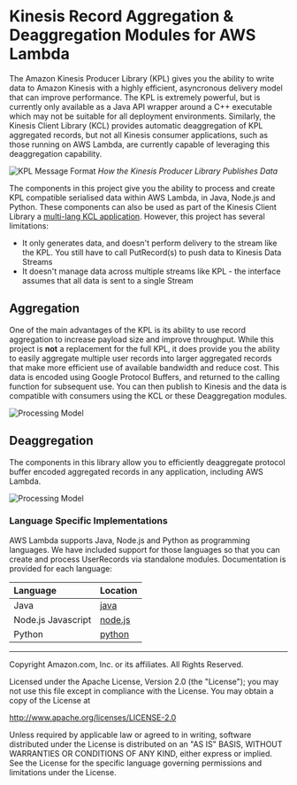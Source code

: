 # Kinesis Record Aggregation & Deaggregation Modules for AWS Lambda

The Amazon Kinesis Producer Library (KPL) gives you the ability to write data to Amazon Kinesis with a highly efficient, asyncronous delivery model that can improve performance. The KPL is extremely powerful, but is currently only available as a Java API wrapper around a C++ executable which may not be suitable for all deployment environments. Similarly, the Kinesis Client Library (KCL) provides automatic deaggregation of KPL aggregated records, but not all Kinesis consumer applications, such as those running on AWS Lambda, are currently capable of leveraging this deaggregation capability.

![KPL Message Format](kpl-message-format.png)
_How the Kinesis Producer Library Publishes Data_

The components in this project give you the ability to process and create KPL compatible serialised data within AWS Lambda, in Java, Node.js and Python. These components can also be used as part of the Kinesis Client Library a [multi-lang KCL application](https://github.com/awslabs/amazon-kinesis-client/blob/master/src/main/java/com/amazonaws/services/kinesis/multilang/package-info.java). However, this project has several limitations:

* It only generates data, and doesn't perform delivery to the stream like the KPL. You still have to call PutRecord(s) to push data to Kinesis Data Streams
* It doesn't manage data across multiple streams like KPL - the interface assumes that all data is sent to a single Stream

## Aggregation

One of the main advantages of the KPL is its ability to use record aggregation to increase payload size and improve throughput. While this project is __not__ a replacement for the full KPL, it does provide you the ability to easily aggregate multiple user records into larger aggregated records that make more efficient use of available bandwidth and reduce cost. This data is encoded using Google Protocol Buffers, and returned to the calling function for subsequent use. You can then publish to Kinesis and the data is compatible with consumers using the KCL or these Deaggregation modules.

![Processing Model](aggregation.png)

## Deaggregation

The components in this library allow you to efficiently deaggregate protocol buffer encoded aggregated records in any application, including AWS Lambda.
 
![Processing Model](processing.png)

### Language Specific Implementations

AWS Lambda supports Java, Node.js and Python as programming languages. We have included support for those languages so that you can create and process UserRecords via standalone modules. Documentation is provided for each language:

| Language | Location |
:--- | :--- 
| Java | [java](java/) |
| Node.js Javascript | [node.js](node/) |
| Python | [python](python/) |

----

Copyright Amazon.com, Inc. or its affiliates. All Rights Reserved.

Licensed under the Apache License, Version 2.0 (the "License");
you may not use this file except in compliance with the License.
You may obtain a copy of the License at

   http://www.apache.org/licenses/LICENSE-2.0

Unless required by applicable law or agreed to in writing, software
distributed under the License is distributed on an "AS IS" BASIS,
WITHOUT WARRANTIES OR CONDITIONS OF ANY KIND, either express or implied.
See the License for the specific language governing permissions and
limitations under the License.

